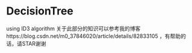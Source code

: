 # DecisionTree
using ID3 algorithm
关于此部分的知识可以参考我的博客https://blog.csdn.net/m0_37846020/article/details/82833105 ，有帮助的话，请STAR谢谢
